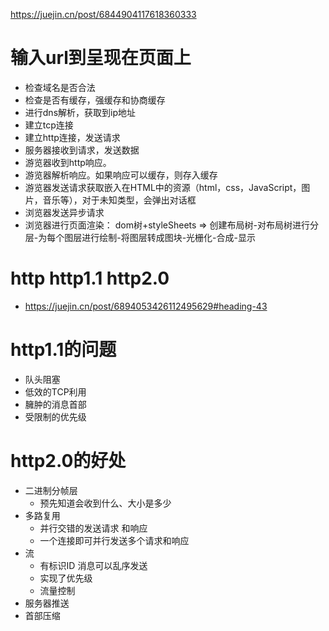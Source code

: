  https://juejin.cn/post/6844904117618360333
# 输入url到呈现在页面上
  - 检查域名是否合法
  - 检查是否有缓存，强缓存和协商缓存
  - 进行dns解析，获取到ip地址
  - 建立tcp连接
  - 建立http连接，发送请求
  - 服务器接收到请求，发送数据
  - 游览器收到http响应。
  - 游览器解析响应。如果响应可以缓存，则存入缓存
  - 游览器发送请求获取嵌入在HTML中的资源（html，css，JavaScript，图片，音乐等），对于未知类型，会弹出对话框
  - 浏览器发送异步请求
  - 浏览器进行页面渲染： dom树+styleSheets => 创建布局树-对布局树进行分层-为每个图层进行绘制-将图层转成图块-光栅化-合成-显示


 # http http1.1 http2.0
  - https://juejin.cn/post/6894053426112495629#heading-43

  
  # http1.1的问题
  - 队头阻塞
  - 低效的TCP利用
  - 臃肿的消息首部
  - 受限制的优先级

 # http2.0的好处
  - 二进制分帧层
    - 预先知道会收到什么、大小是多少
  - 多路复用
    - 并行交错的发送请求 和响应
    - 一个连接即可并行发送多个请求和响应
  - 流
    - 有标识ID 消息可以乱序发送
    - 实现了优先级
    - 流量控制
  - 服务器推送
  - 首部压缩